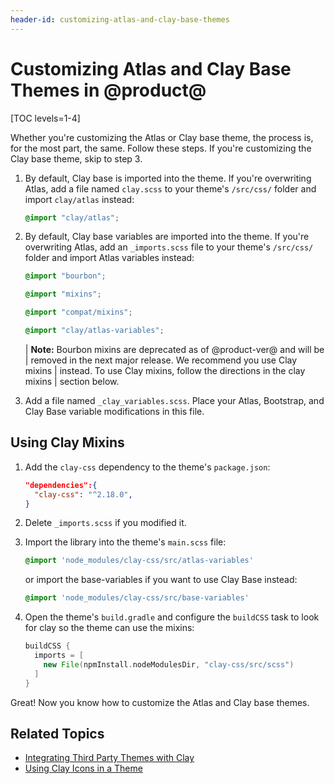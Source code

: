 ```yaml
---
header-id: customizing-atlas-and-clay-base-themes
---
```


# Customizing Atlas and Clay Base Themes in @product@

[TOC levels=1-4]

Whether you're customizing the Atlas or Clay base theme, the process is, for the 
most part, the same. Follow these steps. If you're customizing the Clay base 
theme, skip to step 3. 

1.  By default, Clay base is imported into the theme. If you're overwriting 
    Atlas, add a file named `clay.scss` to your theme's `/src/css/` folder and 
    import `clay/atlas` instead:

    ```scss
    @import "clay/atlas";
    ```

2.  By default, Clay base variables are imported into the theme. If you're 
    overwriting Atlas, add an `_imports.scss` file to your theme's `/src/css/` 
    folder and import Atlas variables instead:

    ```scss
    @import "bourbon";

    @import "mixins";

    @import "compat/mixins";

    @import "clay/atlas-variables";
    ```

    | **Note:** Bourbon mixins are deprecated as of @product-ver@ and will be 
    | removed in the next major release. We recommend you use Clay mixins 
    | instead. To use Clay mixins, follow the directions in the clay mixins 
    | section below.

3.  Add a file named `_clay_variables.scss`. Place your Atlas, Bootstrap, and 
    Clay Base variable modifications in this file.


## Using Clay Mixins

1.  Add the `clay-css` dependency to the theme's `package.json`:

    ```json
    "dependencies":{
      "clay-css": "^2.18.0",
    }
    ```

2.  Delete `_imports.scss` if you modified it.

3.  Import the library into the theme's `main.scss` file:

    ```scss
    @import 'node_modules/clay-css/src/atlas-variables'
    ```

    or import the base-variables if you want to use Clay Base instead:

    ```scss
    @import 'node_modules/clay-css/src/base-variables'
    ```

4.  Open the theme's `build.gradle` and configure the `buildCSS` task to look 
    for clay so the theme can use the mixins:

    ```groovy
    buildCSS {
      imports = [
        new File(npmInstall.nodeModulesDir, "clay-css/src/scss")
      ]
    }
    ```

Great! Now you know how to customize the Atlas and Clay base themes. 

## Related Topics

- [Integrating Third Party Themes with Clay](/docs/7-2/frameworks/-/knowledge_base/f/integrating-third-party-themes-with-clay)
- [Using Clay Icons in a Theme](/docs/7-2/frameworks/-/knowledge_base/f/using-clay-icons-in-a-theme)
